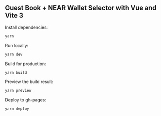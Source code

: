 ## Guest Book + NEAR Wallet Selector with Vue and Vite 3 

Install dependencies:

```bash
yarn
```

Run locally:

```bash
yarn dev
```

Build for production:

```bash
yarn build
```

Preview the build result:

```bash
yarn preview
```

Deploy to gh-pages:

```bash
yarn deploy
```
